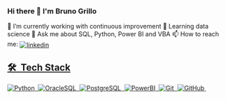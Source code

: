 ### Hi there 👋 I'm Bruno Grillo

🔭 I’m currently working with continuous improvement
🌱 Learning data science
💬 Ask me about SQL, Python, Power BI and VBA
📫 How to reach me: <a href="https://linkedin.com/in/brunocardozogrillo" target="_blank">
  <img align="center" src="https://img.shields.io/badge/-Bruno%20Grillo-05122A?style=flat&logo=linkedin" alt="linkedin"/>

## 🛠 &nbsp;Tech Stack

![Python](https://img.shields.io/badge/-Python-05122A?style=flat&logo=Python)&nbsp;
![OracleSQL](https://img.shields.io/badge/-OracleSQL-05122A?style=flat&logo=ORACLE)&nbsp;
![PostgreSQL](https://img.shields.io/badge/-PostgreSQL-05122A?style=flat&logo=postgresql)&nbsp;
![PowerBI](https://img.shields.io/badge/-PowerBI-05122A?style=flat&logo=powerbi)&nbsp;
![Git](https://img.shields.io/badge/-Git-05122A?style=flat&logo=git)&nbsp;
![GitHub](https://img.shields.io/badge/-GitHub-05122A?style=flat&logo=github)&nbsp;

<br><br>
